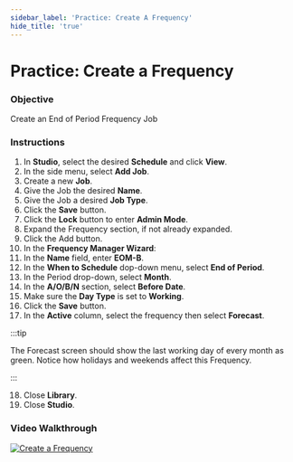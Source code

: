 ```yaml
---
sidebar_label: 'Practice: Create A Frequency'
hide_title: 'true'
---
```


# Practice: Create a Frequency

### Objective

Create an End of Period Frequency Job

### Instructions

1. In **Studio**, select the desired **Schedule** and click **View**.
2. In the side menu, select **Add Job**.
3. Create a new **Job**.
4. Give the Job the desired **Name**.
5. Give the Job a desired **Job Type**.
6. Click the **Save** button.
7. Click the **Lock** button to enter **Admin Mode**.
8. Expand the Frequency section, if not already expanded.
9. Click the Add button.
10. In the **Frequency Manager Wizard**:
11. In the **Name** field, enter **EOM-B**.
12. In the **When to Schedule** dop-down menu, select **End of Period**.
13. In the Period drop-down, select **Month**.
14. In the **A/O/B/N** section, select **Before Date**.
15. Make sure the **Day Type** is set to **Working**.
16. Click the **Save** button.
17. In the **Active** column, select the frequency then select **Forecast**.

:::tip

The Forecast screen should show the last working day of every month as green. Notice how holidays and weekends affect this Frequency.

:::

18. Close **Library**.
19. Close **Studio**.

### Video Walkthrough

[![Create a Frequency](../static/img/create-a-frequency.png)](https://sma1980-my.sharepoint.com/:v:/g/personal/rweesner_smatechnologies_com/EX3UVyp5CQtOqhurx5EYqr8Bl0ZFmwY9X7tKNLnDjZPTLg?e=NCCbhh&nav=eyJyZWZlcnJhbEluZm8iOnsicmVmZXJyYWxBcHAiOiJTdHJlYW1XZWJBcHAiLCJyZWZlcnJhbFZpZXciOiJTaGFyZURpYWxvZy1MaW5rIiwicmVmZXJyYWxBcHBQbGF0Zm9ybSI6IldlYiIsInJlZmVycmFsTW9kZSI6InZpZXcifX0%3D)